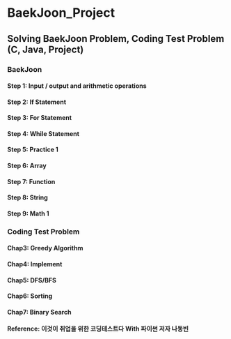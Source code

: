 # BaekJoon_Project
## Solving BaekJoon Problem, Coding Test Problem	(C, Java,  Project)	
### BaekJoon
#### Step 1: Input / output and arithmetic operations
#### Step 2: If Statement
#### Step 3: For Statement
#### Step 4: While Statement
#### Step 5: Practice 1
#### Step 6: Array
#### Step 7: Function
#### Step 8: String
#### Step 9: Math 1
### Coding Test Problem 
#### Chap3: Greedy Algorithm
#### Chap4: Implement
#### Chap5: DFS/BFS
#### Chap6: Sorting
#### Chap7: Binary Search
#### Reference: 이것이 취업을 위한 코딩테스트다 With 파이썬 저자 나동빈

